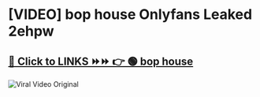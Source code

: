 
 # [VIDEO] bop house Onlyfans Leaked 2ehpw

## <h2><a href="https://clipsfans.com/bop_house&ref=git">🔗 Click to LINKS ⏩⏩ 👉 🟢 bop house </a></h2>

<a href="https://clipsfans.com/bop_house&ref=git" rel="nofollow" data-target="animated-image.originalLink"><img src="https://i.ibb.co.com/xMMVF88/686577567.gif" alt="Viral Video Original" style="max-width: 100%; display: inline-block;" data-target="animated-image.originalImage"></a>

